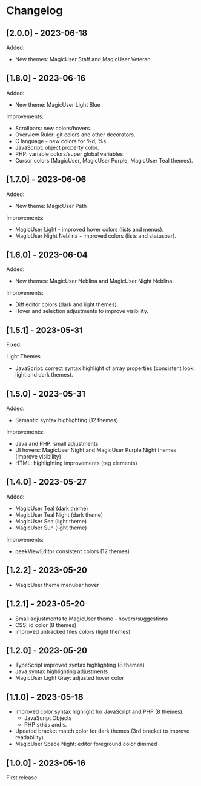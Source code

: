 # Changelog

## [2.0.0] - 2023-06-18
Added:
- New themes: MagicUser Staff and MagicUser Veteran

## [1.8.0] - 2023-06-16
Added:
- New theme: MagicUser Light Blue

Improvements:
- Scrollbars: new colors/hovers.
- Overview Ruler: git colors and other decorators.
- C language - new colors for %d, %s.
- JavaScript: object property color.
- PHP: variable colors/super global variables.
- Cursor colors (MagicUser, MagicUser Purple, MagicUser Teal themes).

## [1.7.0] - 2023-06-06

Added:
- New theme: MagicUser Path

Improvements:
- MagicUser Light - improved hover colors (lists and menus).
- MagicUser Night Neblina - improved colors (lists and statusbar).

## [1.6.0] - 2023-06-04

Added:
- New themes: MagicUser Neblina and MagicUser Night Neblina.

Improvements:
- Diff editor colors (dark and light themes).
- Hover and selection adjustments to improve visibility.

## [1.5.1] - 2023-05-31

Fixed:

Light Themes
- JavaScript: correct syntax highlight of array properties (consistent look: light and dark themes).

## [1.5.0] - 2023-05-31
Added:
- Semantic syntax highlighting (12 themes)

Improvements:
- Java and PHP: small adjustments
- UI hovers: MagicUser Night and MagicUser Purple Night themes (improve visibility)
- HTML: highlighting improvements (tag elements)

## [1.4.0] - 2023-05-27

Added:
- MagicUser Teal (dark theme)
- MagicUser Teal Night (dark theme)
- MagicUser Sea (light theme)
- MagicUser Sun (light theme)

Improvements:
- peekViewEditor consistent colors (12 themes)

## [1.2.2] - 2023-05-20
- MagicUser theme menubar hover

## [1.2.1] - 2023-05-20
- Small adjustments to MagicUser theme - hovers/suggestions
- CSS: id color (8 themes)
- Improved untracked files colors (light themes)

## [1.2.0] - 2023-05-20
- TypeScript improved syntax highlighting (8 themes)
- Java syntax highlighting adjustments
- MagicUser Light Gray: adjusted hover color

## [1.1.0] - 2023-05-18
- Improved color syntax highlight for JavaScript and PHP (8 themes):
  - JavaScript Objects
  - PHP `$this` and `$`. 
- Updated bracket match color for dark themes (3rd bracket to improve readability).
- MagicUser Space Night: editor foreground color dimmed 

## [1.0.0] - 2023-05-16
First release
